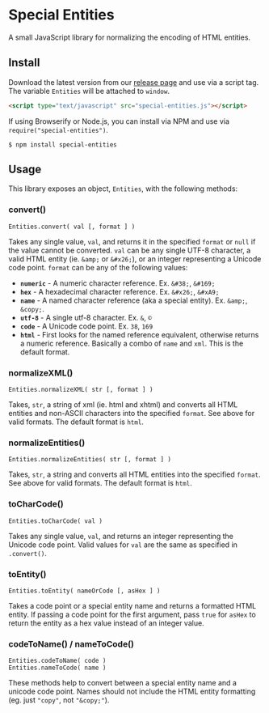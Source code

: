 # Special Entities

A small JavaScript library for normalizing the encoding of HTML entities.

## Install

Download the latest version from our [release page](https://github.com/BeneathTheInk/special-entities/releases) and use via a script tag. The variable `Entities` will be attached to `window`.

```html
<script type="text/javascript" src="special-entities.js"></script>
```

If using Browserify or Node.js, you can install via NPM and use via `require("special-entities")`.

```shell
$ npm install special-entities
```

## Usage

This library exposes an object, `Entities`, with the following methods:

### convert()

```
Entities.convert( val [, format ] )
```

Takes any single value, `val`, and returns it in the specified `format` or `null` if the value cannot be converted. `val` can be any single UTF-8 character, a valid HTML entity (ie. `&amp;` or `&#x26;`), or an integer representing a Unicode code point. `format` can be any of the following values:

* __`numeric`__ - A numeric character reference. Ex. `&#38;`, `&#169;`
* __`hex`__ - A hexadecimal character reference. Ex. `&#x26;`, `&#xA9;`
* __`name`__ - A named character reference (aka a special entity). Ex. `&amp;`, `&copy;`.
* __`utf-8`__ - A single utf-8 character. Ex. `&`, `©`
* __`code`__ - A Unicode code point. Ex. `38`, `169`
* __`html`__ - First looks for the named reference equivalent, otherwise returns a numeric reference. Basically a combo of `name` and `xml`. This is the default format.

### normalizeXML()

```
Entities.normalizeXML( str [, format ] )
```

Takes, `str`, a string of xml (ie. html and xhtml) and converts all HTML entities and non-ASCII characters into the specified `format`. See above for valid formats. The default format is `html`.

### normalizeEntities()

```
Entities.normalizeEntities( str [, format ] )
```

Takes, `str`, a string and converts all HTML entities into the specified `format`. See above for valid formats. The default format is `html`.

### toCharCode()

```
Entities.toCharCode( val )
```

Takes any single value, `val`, and returns an integer representing the Unicode code point. Valid values for `val` are the same as specified in `.convert()`.

### toEntity()

```
Entities.toEntity( nameOrCode [, asHex ] )
```

Takes a code point or a special entity name and returns a formatted HTML entity. If passing a code point for the first argument, pass `true` for `asHex` to return the entity as a hex value instead of an integer value.

### codeToName() / nameToCode()

```
Entities.codeToName( code )
Entities.nameToCode( name )
```

These methods help to convert between a special entity name and a unicode code point. Names should not include the HTML entity formatting (eg. just `"copy"`, not `"&copy;"`).

